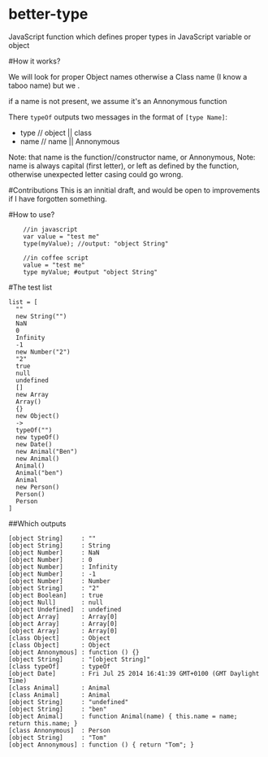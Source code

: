 better-type
===========

JavaScript function which defines proper types in JavaScript variable or object

#How it works?

We will look for proper Object names otherwise a Class name (I know a taboo name) but we .

if a name is not present, we assume it's an Annonymous function

There `typeOf` outputs two messages in the format of `[type Name]`:
- type // object || class
- name // name || Annonymous    
 
Note: that name is the function//constructor name, or Annonymous, 
Note: name is always capital (first letter), or left as defined by the function, otherwise unexpected letter casing could go wrong.

#Contributions
This is an innitial draft, and would be open to improvements if I have forgotten something.



#How to use?

```
    //in javascript
    var value = "test me"
    type(myValue); //output: "object String"
    
    //in coffee script
    value = "test me"
    type myValue; #output "object String"
```

#The test list

```
list = [
  ""
  new String("")
  NaN
  0
  Infinity
  -1
  new Number("2")
  "2"
  true
  null
  undefined
  []
  new Array
  Array()
  {}
  new Object()
  ->
  typeOf("")
  new typeOf()
  new Date()
  new Animal("Ben")
  new Animal()
  Animal()
  Animal("ben")
  Animal
  new Person()
  Person()
  Person
]
```
##Which outputs
```
[object String]		: ""
[object String]		: String
[object Number]		: NaN
[object Number]		: 0
[object Number]		: Infinity
[object Number]		: -1
[object Number]		: Number
[object String]		: "2"
[object Boolean]	: true
[object Null]		: null
[object Undefined]	: undefined
[object Array]		: Array[0]
[object Array]		: Array[0]
[object Array]		: Array[0]
[class Object]		: Object
[class Object]		: Object
[object Annonymous]	: function () {}
[object String]		: "[object String]"
[class typeOf]		: typeOf
[object Date]		: Fri Jul 25 2014 16:41:39 GMT+0100 (GMT Daylight Time)
[class Animal]		: Animal
[class Animal]		: Animal
[object String]		: "undefined"
[object String]		: "ben"
[object Animal]		: function Animal(name) { this.name = name;    return this.name; }
[class Annonymous]	: Person
[object String]		: "Tom"
[object Annonymous]	: function () { return "Tom"; } 
```

